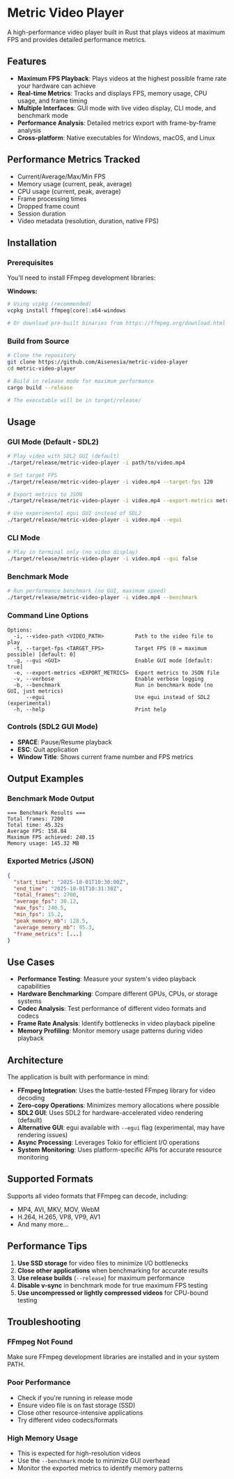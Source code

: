 # Metric Video Player

A high-performance video player built in Rust that plays videos at maximum FPS and provides detailed performance metrics.

## Features

- **Maximum FPS Playback**: Plays videos at the highest possible frame rate your hardware can achieve
- **Real-time Metrics**: Tracks and displays FPS, memory usage, CPU usage, and frame timing
- **Multiple Interfaces**: GUI mode with live video display, CLI mode, and benchmark mode
- **Performance Analysis**: Detailed metrics export with frame-by-frame analysis
- **Cross-platform**: Native executables for Windows, macOS, and Linux

## Performance Metrics Tracked

- Current/Average/Max/Min FPS
- Memory usage (current, peak, average)
- CPU usage (current, peak, average)
- Frame processing times
- Dropped frame count
- Session duration
- Video metadata (resolution, duration, native FPS)

## Installation

### Prerequisites

You'll need to install FFmpeg development libraries:

**Windows:**
```powershell
# Using vcpkg (recommended)
vcpkg install ffmpeg[core]:x64-windows

# Or download pre-built binaries from https://ffmpeg.org/download.html
```

### Build from Source

```bash
# Clone the repository
git clone https://github.com/Aisenesia/metric-video-player
cd metric-video-player

# Build in release mode for maximum performance
cargo build --release

# The executable will be in target/release/
```

## Usage

### GUI Mode (Default - SDL2)
```bash
# Play video with SDL2 GUI (default)
./target/release/metric-video-player -i path/to/video.mp4

# Set target FPS
./target/release/metric-video-player -i video.mp4 --target-fps 120

# Export metrics to JSON
./target/release/metric-video-player -i video.mp4 --export-metrics metrics.json

# Use experimental egui GUI instead of SDL2
./target/release/metric-video-player -i video.mp4 --egui
```

### CLI Mode
```bash
# Play in terminal only (no video display)
./target/release/metric-video-player -i video.mp4 --gui false
```

### Benchmark Mode
```bash
# Run performance benchmark (no GUI, maximum speed)
./target/release/metric-video-player -i video.mp4 --benchmark
```

### Command Line Options

```
Options:
  -i, --video-path <VIDEO_PATH>          Path to the video file to play
  -t, --target-fps <TARGET_FPS>          Target FPS (0 = maximum possible) [default: 0]
  -g, --gui <GUI>                        Enable GUI mode [default: true]
  -e, --export-metrics <EXPORT_METRICS>  Export metrics to JSON file
  -v, --verbose                          Enable verbose logging
  -b, --benchmark                        Run in benchmark mode (no GUI, just metrics)
      --egui                             Use egui instead of SDL2 (experimental)
  -h, --help                             Print help
```

### Controls (SDL2 GUI Mode)

- **SPACE**: Pause/Resume playback
- **ESC**: Quit application
- **Window Title**: Shows current frame number and FPS metrics

## Output Examples

### Benchmark Mode Output
```
=== Benchmark Results ===
Total frames: 7200
Total time: 45.32s
Average FPS: 158.84
Maximum FPS achieved: 240.15
Memory usage: 145.32 MB
```

### Exported Metrics (JSON)
```json
{
  "start_time": "2025-10-01T10:30:00Z",
  "end_time": "2025-10-01T10:31:30Z",
  "total_frames": 2700,
  "average_fps": 30.12,
  "max_fps": 240.5,
  "min_fps": 15.2,
  "peak_memory_mb": 128.5,
  "average_memory_mb": 95.3,
  "frame_metrics": [...]
}
```

## Use Cases

- **Performance Testing**: Measure your system's video playback capabilities
- **Hardware Benchmarking**: Compare different GPUs, CPUs, or storage systems
- **Codec Analysis**: Test performance of different video formats and codecs
- **Frame Rate Analysis**: Identify bottlenecks in video playback pipeline
- **Memory Profiling**: Monitor memory usage patterns during video playback

## Architecture

The application is built with performance in mind:

- **FFmpeg Integration**: Uses the battle-tested FFmpeg library for video decoding
- **Zero-copy Operations**: Minimizes memory allocations where possible
- **SDL2 GUI**: Uses SDL2 for hardware-accelerated video rendering (default)
- **Alternative GUI**: egui available with `--egui` flag (experimental, may have rendering issues)
- **Async Processing**: Leverages Tokio for efficient I/O operations
- **System Monitoring**: Uses platform-specific APIs for accurate resource monitoring

## Supported Formats

Supports all video formats that FFmpeg can decode, including:
- MP4, AVI, MKV, MOV, WebM
- H.264, H.265, VP8, VP9, AV1
- And many more...

## Performance Tips

1. **Use SSD storage** for video files to minimize I/O bottlenecks
2. **Close other applications** when benchmarking for accurate results
3. **Use release builds** (`--release`) for maximum performance
4. **Disable v-sync** in benchmark mode for true maximum FPS testing
5. **Use uncompressed or lightly compressed videos** for CPU-bound testing

## Troubleshooting

### FFmpeg Not Found
Make sure FFmpeg development libraries are installed and in your system PATH.

### Poor Performance
- Check if you're running in release mode
- Ensure video file is on fast storage (SSD)
- Close other resource-intensive applications
- Try different video codecs/formats

### High Memory Usage
- This is expected for high-resolution videos
- Use the `--benchmark` mode to minimize GUI overhead
- Monitor the exported metrics to identify memory patterns